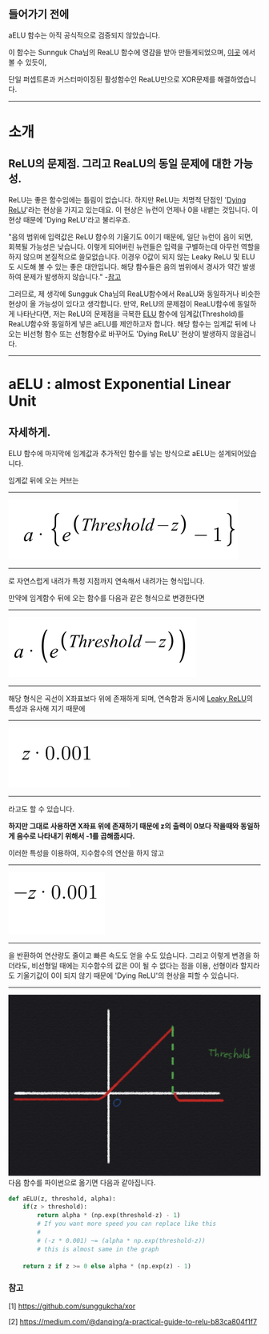 ## 들어가기 전에

aELU 함수는 아직 공식적으로 검증되지 않았습니다.

이 함수는 Sunnguk Cha님의 ReaLU 함수에 영감을 받아 만들게되었으며, [이곳](https://github.com/sunggukcha/xor) 에서 볼 수 있듯이,

단일 퍼셉트론과 커스터마이징된 활성함수인 ReaLU만으로 XOR문제를 해결하였습니다. 
* * *

# 소개
## ReLU의 문제점. 그리고 ReaLU의 동일 문제에 대한 가능성.

ReLU는 좋은 함수임에는 틀림이 없습니다. 
하지만 ReLU는 치명적 단점인 '[Dying ReLU](https://medium.com/@danqing/a-practical-guide-to-relu-b83ca804f1f7)'라는 현상을 가지고 있는데요.
이 현상은 뉴런이 언제나 0을 내뱉는 것입니다. 이 현상 때문에 'Dying ReLU'라고 불리우죠.

"음의 범위에 입력값은 ReLU 함수의 기울기도 0이기 때문에, 일단 뉴런이 음이 되면, 회복될 가능성은 낮습니다. 
이렇게 되어버린 뉴런들은 입력을 구별하는데 아무런 역할을 하지 않으며 본질적으로 쓸모없습니다. 
이경우 0값이 되지 않는 Leaky ReLU 및 ELU도 시도해 볼 수 있는 좋은 대안입니다. 
해당 함수들은 음의 범위에서 경사가 약간 발생하여 문제가 발생하지 않습니다." -[참고](https://medium.com/@danqing/a-practical-guide-to-relu-b83ca804f1f7)

그러므로, 제 생각에 Sungguk Cha님의 ReaLU함수에서 ReaLU와 동일하거나 비슷한 현상이 올 가능성이 있다고 생각합니다.
만약, ReLU의 문제점이 ReaLU함수에 동일하게 나타난다면, 
저는 ReLU의 문제점을 극복한 [ELU](https://arxiv.org/abs/1511.07289) 함수에 임계값(Threshold)를 
ReaLU함수와 동일하게 넣은 aELU를 제안하고자 합니다. 해당 함수는 임계값 뒤에 나오는 비선형 함수 또는 선형함수로 바꾸어도 
'Dying ReLU' 현상이 발생하지 않을겁니다.

* * *

# aELU : almost Exponential Linear Unit
##  자세하게.

ELU 함수에 마지막에 임계값과 추가적인 함수를 넣는 방식으로 aELU는 설계되어있습니다.

임계값 뒤에 오는 커브는 

* * *
![a](https://github.com/Seungup/activate-functions-threshold-version/blob/master/image/7A11A71F-ABEB-4216-ABE6-ED153A29C06D.jpeg)
* * *

로 자연스럽게 내려가 특정 지점까지 연속해서 내려가는 형식입니다.

만약에 임계함수 뒤에 오는 함수를 다음과 같은 형식으로 변경한다면 

* * *
![non-1](https://github.com/Seungup/activate-functions-threshold-version/blob/master/image/54190054-FCB8-4695-99C6-5671B3BA83E9.jpeg)
* * *

해당 형식은 곡선이 X좌표보다 위에 존재하게 되며, 연속함과 동시에 [Leaky ReLU](https://arxiv.org/abs/1505.00853)의 특성과 유사해 지기 때문에

* * *
![z](https://github.com/Seungup/activate-functions-threshold-version/blob/master/image/C8DB1155-2979-4C2C-8732-1B642E80A5FC.jpeg) 
* * *

라고도 할 수 있습니다.


**하지만 그대로 사용하면 X좌표 위에 존재하기 때문에 z의 출력이 0보다 작을때와 동일하게 음수로 나타내기 위해서 -1를 곱해줍시다.**

이러한 특성을 이용하여, 지수함수의 연산을 하지 않고 

* * *
![-z](https://github.com/Seungup/activate-functions-threshold-version/blob/master/image/686635D2-A08E-43B7-B45A-D3E325BE1981.jpeg)
* * *

을 반환하여 연산량도 줄이고 빠른 속도도 얻을 수도 있습니다. 그리고 이렇게 변경을 하더라도, 비선형일 때에는 지수함수의 값은 0이 될 수 없다는 점을 이용, 선형이라 할지라도 기울기값이 0이 되지 않기 때문에 'Dying ReLU'의 현상을 피할 수 있습니다. 

* * *

![Results](./image/aELU.jpeg)
다음 함수를 파이썬으로 옮기면 다음과 같아집니다.

```python
def aELU(z, threshold, alpha):
    if(z > threshold):
        return alpha * (np.exp(threshold-z) - 1) 
        # If you want more speed you can replace like this 
        # 
        # (-z * 0.001) ~= (alpha * np.exp(threshold-z))
        # this is almost same in the graph 
    
    return z if z >= 0 else alpha * (np.exp(z) - 1)
```


### 참고

[1] https://github.com/sunggukcha/xor

[2] https://medium.com/@danqing/a-practical-guide-to-relu-b83ca804f1f7
